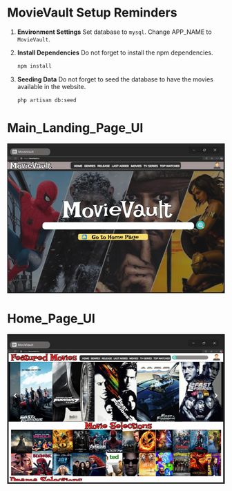 # MovieVault Setup Reminders

1. **Environment Settings**
    Set database to `mysql`. Change APP_NAME to `MovieVault`.

2. **Install Dependencies**
    Do not forget to install the npm dependencies.

    ```bash
    npm install
    ```

3. **Seeding Data**
    Do not forget to seed the database to have the movies available in the website.

    ```bash
    php artisan db:seed
    ```

# Main_Landing_Page_UI
<img src="https://github.com/Larkaholic/CIT18FinalProject/blob/UI_ReadMe/finalProject/img/LandingPage%20UI.png?raw=true">

# Home_Page_UI
<img src="https://github.com/Larkaholic/CIT18FinalProject/blob/UI_ReadMe/finalProject/img/Home%20Page%20UI.png?raw=true">